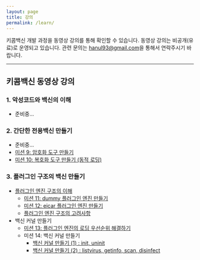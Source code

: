 ```yaml
---
layout: page
title: 강의
permalink: /learn/
---
```


키콤백신 개발 과정을 동영상 강의를 통해 확인할 수 있습니다. 동영상 강의는 비공개(유료)로 운영되고 있습니다.
관련 문의는 <a href="mailto:hanul93@gmail.com">hanul93@gmail.com</a>을 통해서 연락주시기 바랍니다.

***

## 키콤백신 동영상 강의

### 1. 악성코드와 백신의 이해

* 준비중...

    
### 2. 간단한 전용백신 만들기

* 준비중...
* [미션 9: 암호화 도구 만들기](https://youtu.be/nmM-YibLvPA)
* [미션 10: 복호화 도구 만들기 (동적 로딩)](https://youtu.be/wkYKj5E4fYY)


### 3. 플러그인 구조의 백신 만들기

* [플러그인 엔진 구조의 이해](https://youtu.be/Js_qr6kFuEk)
    * [미션 11: dummy 플러그인 엔진 만들기](https://youtu.be/bVWAeGycGF0)
    * [미션 12: eicar 플러그인 엔진 만들기](https://youtu.be/t-iHHDHokuE)
    * [플러그인 엔진 구조의 고려사항](https://youtu.be/ZVtJcOInigI)
* 백신 커널 만들기
    * [미션 13: 플러그인 엔진의 로딩 우선순위 해결하기](https://youtu.be/xnzFkmJ4ukU)
    * 미션 14: 백신 커널 만들기
        * [백신 커널 만들기 (1) : init, uninit](https://youtu.be/O0Iq_xa6Htc)
        * [백신 커널 만들기 (2) : listvirus, getinfo, scan, disinfect](https://youtu.be/FYKJY4QLYe4)
        
        

